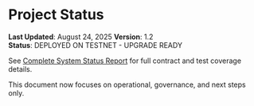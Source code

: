 # Project Status

**Last Updated**: August 24, 2025
**Version**: 1.2  
**Status**: DEPLOYED ON TESTNET - UPGRADE READY

See [Complete System Status Report](../SYSTEM_VERIFICATION_REPORT.md) for full contract and test coverage details.

This document now focuses on operational, governance, and next steps only.
